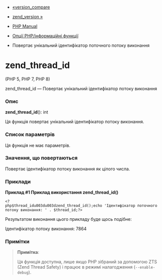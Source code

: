 - [«version_compare](function.version-compare.md)
- [zend_version »](function.zend-version.md)

- [PHP Manual](index.md)
- [Опції PHP/інформаційні функції](ref.info.md)
- Повертає унікальний ідентифікатор поточного потоку виконання

# zend_thread_id

(PHP 5, PHP 7, PHP 8)

zend_thread_id — Повертає унікальний ідентифікатор потоку
виконання

### Опис

**zend_thread_id**(): int

Ця функція повертає унікальний ідентифікатор потоку
виконання.

### Список параметрів

Ця функція не має параметрів.

### Значення, що повертаються

Повертає ідентифікатор потоку виконання як цілого числа.

### Приклади

**Приклад #1 Приклад використання **zend_thread_id()****

` <?php$thread_idu003du003dzend_thread_id();echo 'Ідентифікатор поточного потоку виконання: ' . $thread_id;?> `

Результатом виконання цього прикладу буде щось подібне:

Ідентифікатор потоку виконання: 7864

### Примітки

> **Примітка**:
>
> Ця функція доступна, лише якщо PHP зібраний за допомогою ZTS (Zend
> Thread Safety) і працює в режимі налагодження (`--enable-debug`).
